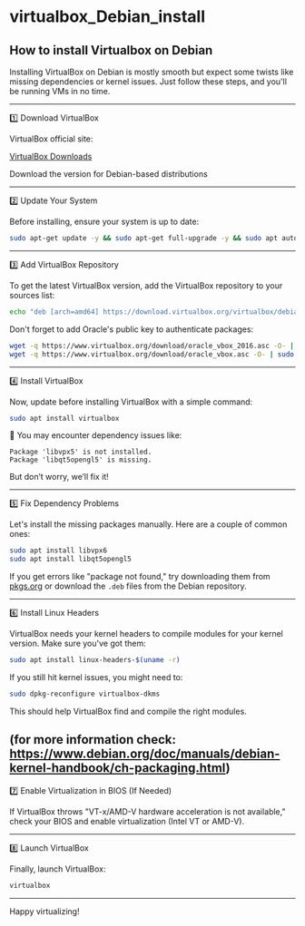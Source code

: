# virtualbox_Debian_install

How to install Virtualbox on Debian
---

Installing VirtualBox on Debian is mostly smooth but expect some twists like missing dependencies or kernel issues. Just follow these steps, and you'll be running VMs in no time.

---

1️⃣ Download VirtualBox

VirtualBox official site:

[VirtualBox Downloads](https://www.virtualbox.org/wiki/Linux_Downloads)

Download the version for Debian-based distributions 

---

2️⃣ Update Your System

Before installing, ensure your system is up to date:

```bash
sudo apt-get update -y && sudo apt-get full-upgrade -y && sudo apt autoremove -y
```

---

3️⃣ Add VirtualBox Repository

To get the latest VirtualBox version, add the VirtualBox repository to your sources list:

```bash
echo "deb [arch=amd64] https://download.virtualbox.org/virtualbox/debian $(lsb_release -cs) contrib" | sudo tee /etc/apt/sources.list.d/virtualbox.list
```

Don't forget to add Oracle's public key to authenticate packages:

```bash
wget -q https://www.virtualbox.org/download/oracle_vbox_2016.asc -O- | sudo apt-key add -
wget -q https://www.virtualbox.org/download/oracle_vbox.asc -O- | sudo apt-key add -
```

---

4️⃣ Install VirtualBox

Now, update before installing VirtualBox with a simple command:

```bash
sudo apt install virtualbox
```

🛑 You may encounter dependency issues like:

```
Package 'libvpx5' is not installed.
Package 'libqt5opengl5' is missing.
```

But don’t worry, we’ll fix it!

---

5️⃣ Fix Dependency Problems

Let's install the missing packages manually. Here are a couple of common ones:

```bash
sudo apt install libvpx6
sudo apt install libqt5opengl5
```

If you get errors like "package not found," try downloading them from [pkgs.org](https://pkgs.org/) or download the `.deb` files from the Debian repository.

---

6️⃣ Install Linux Headers

VirtualBox needs your kernel headers to compile modules for your kernel version. Make sure you've got them:

```bash
sudo apt install linux-headers-$(uname -r)
```

If you still hit kernel issues, you might need to:

```bash
sudo dpkg-reconfigure virtualbox-dkms
```

This should help VirtualBox find and compile the right modules.

(for more information check: https://www.debian.org/doc/manuals/debian-kernel-handbook/ch-packaging.html)
---

7️⃣ Enable Virtualization in BIOS (If Needed)

If VirtualBox throws "VT-x/AMD-V hardware acceleration is not available," check your BIOS and enable virtualization (Intel VT or AMD-V).

---

8️⃣ Launch VirtualBox

Finally, launch VirtualBox:

```bash
virtualbox
```

---

Happy virtualizing!
